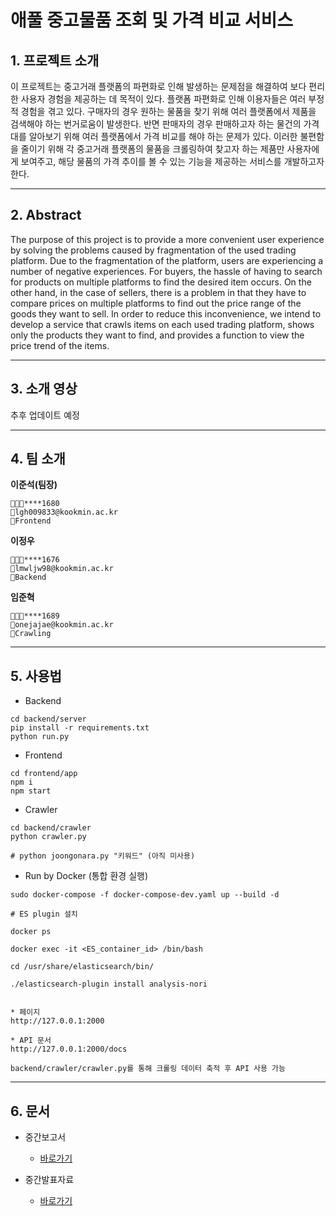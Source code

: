 # 애풀 중고물품 조회 및 가격 비교 서비스

## 1. 프로젝트 소개

이 프로젝트는 중고거래 플랫폼의 파편화로 인해 발생하는 문제점을 해결하여 보다 편리한 사용자 경험을 제공하는 데 목적이 있다. 플랫폼 파편화로 인해 이용자들은 여러 부정적 경험을 겪고 있다. 구매자의 경우 원하는 물품을 찾기 위해 여러 플랫폼에서 제품을 검색해야 하는 번거로움이 발생한다. 반면 판매자의 경우 판매하고자 하는 물건의 가격대를 알아보기 위해 여러 플랫폼에서 가격 비교를 해야 하는 문제가 있다. 이러한 불편함을 줄이기 위해 각 중고거래 플랫폼의 물품을 크롤링하여 찾고자 하는 제품만 사용자에게 보여주고, 해당 물품의 가격 추이를 볼 수 있는 기능을 제공하는 서비스를 개발하고자 한다.

---

## 2. Abstract

The purpose of this project is to provide a more convenient user experience by solving the problems caused by fragmentation of the used trading platform. Due to the fragmentation of the platform, users are experiencing a number of negative experiences. For buyers, the hassle of having to search for products on multiple platforms to find the desired item occurs. On the other hand, in the case of sellers, there is a problem in that they have to compare prices on multiple platforms to find out the price range of the goods they want to sell. In order to reduce this inconvenience, we intend to develop a service that crawls items on each used trading platform, shows only the products they want to find, and provides a function to view the price trend of the items.

---

## 3. 소개 영상

추후 업데이트 예정

---

## 4. 팀 소개

**이준석(팀장)**

```
👨🏻‍💻****1680
📧lgh009833@kookmin.ac.kr
🔨Frontend
```

**이정우**

```
👨🏻‍💻****1676
📧lmwljw98@kookmin.ac.kr
🔨Backend
```

**임준혁**

```
👨🏻‍💻****1689
📧onejajae@kookmin.ac.kr
🔨Crawling
```

---

## 5. 사용법

- Backend

```
cd backend/server
pip install -r requirements.txt
python run.py
```

- Frontend

```
cd frontend/app
npm i
npm start
```

- Crawler

```
cd backend/crawler
python crawler.py

# python joongonara.py "키워드" (아직 미사용)
```

- Run by Docker (통합 환경 실행)

```
sudo docker-compose -f docker-compose-dev.yaml up --build -d

# ES plugin 설치

docker ps

docker exec -it <ES_container_id> /bin/bash

cd /usr/share/elasticsearch/bin/

./elasticsearch-plugin install analysis-nori


* 페이지
http://127.0.0.1:2000

* API 문서
http://127.0.0.1:2000/docs

backend/crawler/crawler.py를 통해 크롤링 데이터 축적 후 API 사용 가능
```

---

## 6. 문서

- 중간보고서

  - [바로가기](https://github.com/kookmin-sw/capstone-2022-14/blob/master/docs/팀14-중간보고서.pdf)

- 중간발표자료

  - [바로가기](https://github.com/kookmin-sw/capstone-2022-14/blob/master/docs/팀14-중간발표자료.pdf)
